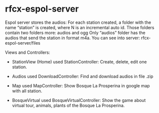 # rfcx-espol-server

Espol server stores the audios:
For each station created, a folder with the name “station” is created, where N is an incremental auto id.
Those folders contain two folders more: 
audios and ogg
Only “audios” folder has the audios that send the station in format m4a.
You can see into server: rfcx-espol-server/files


Views and Controllers:

-	StationView (Home) used StationController:
Create, delete, edit one station.
-	Audios used DownloadController:
Find and download audios in file .zip

-	Map used MapController:
Show Bosque La Prosperina in google map with all station.
-	BosqueVirtual used BosqueVirtualController:
Show the game about virtual tour, animals, plants of the Bosque La Prosperina.
